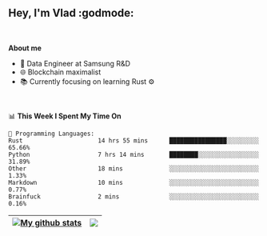 ## Hey, I'm Vlad :godmode:

<br/>

**About me**
- 💼 Data Engineer at Samsung R&D
- 🌐 Blockchain maximalist
- 📚 Currently focusing on learning Rust :gear:

<br/>

<!--START_SECTION:waka-->
📊 **This Week I Spent My Time On** 

```text
💬 Programming Languages: 
Rust                     14 hrs 55 mins      ████████████████░░░░░░░░░   65.66% 
Python                   7 hrs 14 mins       ████████░░░░░░░░░░░░░░░░░   31.89% 
Other                    18 mins             ░░░░░░░░░░░░░░░░░░░░░░░░░   1.33% 
Markdown                 10 mins             ░░░░░░░░░░░░░░░░░░░░░░░░░   0.77% 
Brainfuck                2 mins              ░░░░░░░░░░░░░░░░░░░░░░░░░   0.16%

```


<!--END_SECTION:waka-->


| <a href="https://github.com/anuraghazra/github-readme-stats"><img align="center" src="https://github-readme-stats.vercel.app/api?username=u-hubar&show_icons=true&include_all_commits=true&theme=dark&hide_border=true" alt="My github stats" /></a> | <a href="https://github.com/anuraghazra/github-readme-stats"><img align="center" src="https://github-readme-stats.vercel.app/api/top-langs/?username=u-hubar&layout=compact&theme=dark&hide_border=true" /></a> |
| ------------- | ------------- |
